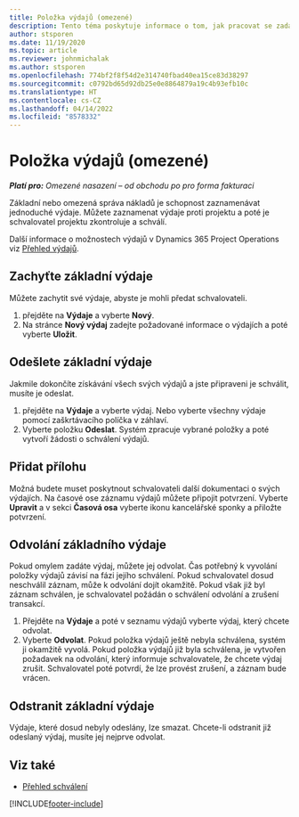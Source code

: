 ```yaml
---
title: Položka výdajů (omezené)
description: Tento téma poskytuje informace o tom, jak pracovat se zadáním výdajů v omezeném nasazení.
author: stsporen
ms.date: 11/19/2020
ms.topic: article
ms.reviewer: johnmichalak
ms.author: stsporen
ms.openlocfilehash: 774bf2f8f54d2e314740fbad40ea15ce83d38297
ms.sourcegitcommit: c0792bd65d92db25e0e8864879a19c4b93efb10c
ms.translationtype: HT
ms.contentlocale: cs-CZ
ms.lasthandoff: 04/14/2022
ms.locfileid: "8578332"
---
```

# <a name="expense-entry-lite"></a>Položka výdajů (omezené)

_**Platí pro:** Omezené nasazení – od obchodu po pro forma fakturaci_

Základní nebo omezená správa nákladů je schopnost zaznamenávat jednoduché výdaje. Můžete zaznamenat výdaje proti projektu a poté je schvalovatel projektu zkontroluje a schválí.

Další informace o možnostech výdajů v Dynamics 365 Project Operations viz [Přehled výdajů](expense-overview.md).

## <a name="capture-a-basic-expense"></a>Zachyťte základní výdaje

Můžete zachytit své výdaje, abyste je mohli předat schvalovateli.

1. přejděte na **Výdaje** a vyberte **Nový**.
2. Na stránce **Nový výdaj** zadejte požadované informace o výdajích a poté vyberte **Uložit**.

## <a name="submit-a-basic-expense"></a>Odešlete základní výdaje

Jakmile dokončíte získávání všech svých výdajů a jste připraveni je schválit, musíte je odeslat.

1. přejděte na **Výdaje** a vyberte výdaj. Nebo vyberte všechny výdaje pomocí zaškrtávacího políčka v záhlaví.
2. Vyberte položku **Odeslat**. Systém zpracuje vybrané položky a poté vytvoří žádosti o schválení výdajů.

## <a name="add-an-attachment"></a>Přidat přílohu

Možná budete muset poskytnout schvalovateli další dokumentaci o svých výdajích. Na časové ose záznamu výdajů můžete připojit potvrzení. Vyberte **Upravit** a v sekci **Časová osa** vyberte ikonu kancelářské sponky a přiložte potvrzení.

## <a name="recall-a-basic-expense"></a>Odvolání základního výdaje

Pokud omylem zadáte výdaj, můžete jej odvolat. Čas potřebný k vyvolání položky výdajů závisí na fázi jejího schválení.  Pokud schvalovatel dosud neschválil záznam, může k odvolání dojít okamžitě. Pokud však již byl záznam schválen, je schvalovatel požádán o schválení odvolání a zrušení transakcí.

1. Přejděte na **Výdaje** a poté v seznamu výdajů vyberte výdaj, který chcete odvolat.
2. Vyberte **Odvolat**. Pokud položka výdajů ještě nebyla schválena, systém ji okamžitě vyvolá. Pokud položka výdajů již byla schválena, je vytvořen požadavek na odvolání, který informuje schvalovatele, že chcete výdaj zrušit. Schvalovatel poté potvrdí, že lze provést zrušení, a záznam bude vrácen.

## <a name="delete-a-basic-expense"></a>Odstranit základní výdaje

Výdaje, které dosud nebyly odeslány, lze smazat. Chcete-li odstranit již odeslaný výdaj, musíte jej nejprve odvolat.

## <a name="see-also"></a>Viz také

- [Přehled schválení](../approvals/approvals-overview.md)


[!INCLUDE[footer-include](../includes/footer-banner.md)]